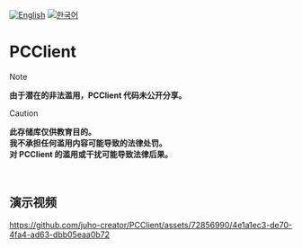 [![English](https://img.shields.io/badge/lang-English-blue.svg)](https://github.com/juho-creator/PCClient/blob/main/README.md)
[![한국어](https://img.shields.io/badge/lang-한국어-red.svg)](https://github.com/juho-creator/PCClient/blob/main/README.KR.md)

# PCClient

> [!NOTE]  
> **由于潜在的非法滥用，PCClient 代码未公开分享。**

> [!CAUTION]
> **此存储库仅供教育目的。</br> 
> 我不承担任何滥用内容可能导致的法律处罚。</br>
> 对 PCClient 的滥用或干扰可能导致法律后果。**

</br>

## 演示视频
https://github.com/juho-creator/PCClient/assets/72856990/4e1a1ec3-de70-4fa4-ad63-dbb05eaa0b72
